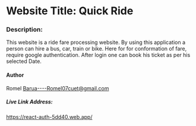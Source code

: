 # Website Title: Quick Ride

### Description: 
This website is a ride fare processing website. By using this application a person can hire a bus, car, train or bike. Here for for conformation of fare, require google authentication. After login one can book his ticket as per his selected Date. 

#### Author
Romel Barua----Romel07cuet@gmail.com

##### Live Link Address:
https://react-auth-5dd40.web.app/
